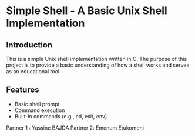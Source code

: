 # Simple Shell - A Basic Unix Shell Implementation

## Introduction

This is a simple Unix shell implementation written in C. The purpose of this project is to provide a basic understanding of how a shell works and serves as an educational tool.

## Features

- Basic shell prompt
- Command execution
- Built-in commands (e.g., cd, exit, env)

Partner 1 : Yassine BAJDA
Partner 2: Emenum Etukomeni
